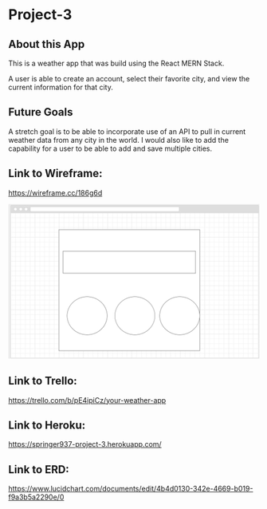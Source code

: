 # Project-3

## About this App

This is a weather app that was build using the React MERN Stack. 

A user is able to create an account, select their favorite city, and view the current information for that city.

## Future Goals

A stretch goal is to be able to incorporate use of an API to pull in current weather data from any city in the world. I would also like to add the capability for a user to be able to add and save multiple cities.

## Link to Wireframe: 
https://wireframe.cc/186g6d

![Wireframe](client/public/Images/wireframe.png)

## Link to Trello: 
https://trello.com/b/pE4ipiCz/your-weather-app

## Link to Heroku: 
https://springer937-project-3.herokuapp.com/

## Link to ERD: 
https://www.lucidchart.com/documents/edit/4b4d0130-342e-4669-b019-f9a3b5a2290e/0
